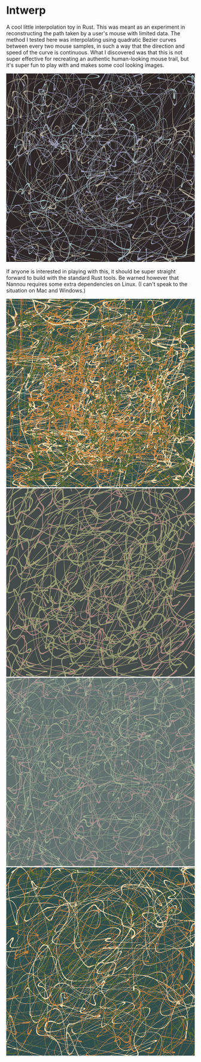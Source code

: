 # Intwerp
A cool little interpolation toy in Rust. This was meant as an experiment in reconstructing the path taken by a user's mouse with limited data. The method I tested here was interpolating using quadratic Bezier curves between every two mouse samples, in such a way that the direction and speed of the curve is continuous. What I discovered was that this is not super effective for recreating an authentic human-looking mouse trail, but it's super fun to play with and makes some cool looking images.

![Screenshots](images/Cropped_from_2021-09-19_23-03-58.png)

If anyone is interested in playing with this, it should be super straight forward to build with the standard Rust tools. Be warned however that Nannou requires some extra dependencies on Linux. (I can't speak to the situation on Mac and Windows.)

![Screenshots](images/Cropped_from_2021-09-19_21-41-13.png)
![Screenshots](images/Cropped_from_2021-09-20_22-28-37.png)
![Screenshots](images/Cropped_from_2021-09-19_23-02-43.png)
![Screenshots](images/Cropped_from_2021-09-19_21-38-30.png)

